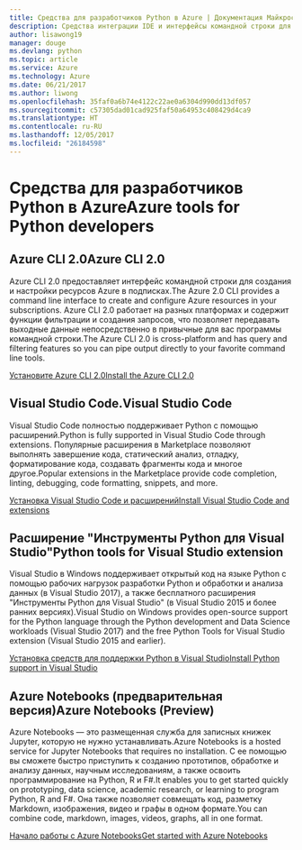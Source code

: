 ```yaml
---
title: Средства для разработчиков Python в Azure | Документация Майкрософт
description: Средства интеграции IDE и интерфейсы командной строки для разработчиков Python, работающих со службами Azure.
author: lisawong19
manager: douge
ms.devlang: python
ms.topic: article
ms.service: Azure
ms.technology: Azure
ms.date: 06/21/2017
ms.author: liwong
ms.openlocfilehash: 35faf0a6b74e4122c22ae0a6304d990dd13df057
ms.sourcegitcommit: c57305dad01cad925faf50a64953c408429d4ca9
ms.translationtype: HT
ms.contentlocale: ru-RU
ms.lasthandoff: 12/05/2017
ms.locfileid: "26184598"
---
```

# <a name="azure-tools-for-python-developers"></a><span data-ttu-id="ce9fe-103">Средства для разработчиков Python в Azure</span><span class="sxs-lookup"><span data-stu-id="ce9fe-103">Azure tools for Python developers</span></span>

## <a name="azure-cli-20"></a><span data-ttu-id="ce9fe-104">Azure CLI 2.0</span><span class="sxs-lookup"><span data-stu-id="ce9fe-104">Azure CLI 2.0</span></span>

<span data-ttu-id="ce9fe-105">Azure CLI 2.0 предоставляет интерфейс командной строки для создания и настройки ресурсов Azure в подписках.</span><span class="sxs-lookup"><span data-stu-id="ce9fe-105">The Azure 2.0 CLI provides a command line interface to create and configure Azure resources in your subscriptions.</span></span> <span data-ttu-id="ce9fe-106">Azure CLI 2.0 работает на разных платформах и содержит функции фильтрации и создания запросов, что позволяет передавать выходные данные непосредственно в привычные для вас программы командной строки.</span><span class="sxs-lookup"><span data-stu-id="ce9fe-106">The Azure CLI 2.0 is cross-platform and has query and filtering features so you can pipe output directly to your favorite command line tools.</span></span> 

[<span data-ttu-id="ce9fe-107">Установите Azure CLI 2.0</span><span class="sxs-lookup"><span data-stu-id="ce9fe-107">Install the Azure CLI 2.0</span></span>](https://docs.microsoft.com/cli/azure/install-azure-cli)

## <a name="visual-studio-code"></a><span data-ttu-id="ce9fe-108">Visual Studio Code.</span><span class="sxs-lookup"><span data-stu-id="ce9fe-108">Visual Studio Code</span></span>
<span data-ttu-id="ce9fe-109">Visual Studio Code полностью поддерживает Python с помощью расширений.</span><span class="sxs-lookup"><span data-stu-id="ce9fe-109">Python is fully supported in Visual Studio Code through extensions.</span></span> <span data-ttu-id="ce9fe-110">Популярные расширения в Marketplace позволяют выполнять завершение кода, статический анализ, отладку, форматирование кода, создавать фрагменты кода и многое другое.</span><span class="sxs-lookup"><span data-stu-id="ce9fe-110">Popular extensions in the Marketplace provide code completion, linting, debugging, code formatting, snippets, and more.</span></span>

[<span data-ttu-id="ce9fe-111">Установка Visual Studio Code и расширений</span><span class="sxs-lookup"><span data-stu-id="ce9fe-111">Install Visual Studio Code and extensions</span></span>](https://code.visualstudio.com/docs/languages/python)

## <a name="python-tools-for-visual-studio-extension"></a><span data-ttu-id="ce9fe-112">Расширение "Инструменты Python для Visual Studio"</span><span class="sxs-lookup"><span data-stu-id="ce9fe-112">Python tools for Visual Studio extension</span></span>
<span data-ttu-id="ce9fe-113">Visual Studio в Windows поддерживает открытый код на языке Python с помощью рабочих нагрузок разработки Python и обработки и анализа данных (в Visual Studio 2017), а также бесплатного расширения "Инструменты Python для Visual Studio" (в Visual Studio 2015 и более ранних версиях).</span><span class="sxs-lookup"><span data-stu-id="ce9fe-113">Visual Studio on Windows provides open-source support for the Python language through the Python development and Data Science workloads (Visual Studio 2017) and the free Python Tools for Visual Studio extension (Visual Studio 2015 and earlier).</span></span> 

[<span data-ttu-id="ce9fe-114">Установка средств для поддержки Python в Visual Studio</span><span class="sxs-lookup"><span data-stu-id="ce9fe-114">Install Python support in Visual Studio</span></span>](https://docs.microsoft.com/visualstudio/python/installation)

## <a name="azure-notebooks-preview"></a><span data-ttu-id="ce9fe-115">Azure Notebooks (предварительная версия)</span><span class="sxs-lookup"><span data-stu-id="ce9fe-115">Azure Notebooks (Preview)</span></span>
<span data-ttu-id="ce9fe-116">Azure Notebooks — это размещенная служба для записных книжек Jupyter, которую не нужно устанавливать.</span><span class="sxs-lookup"><span data-stu-id="ce9fe-116">Azure Notebooks is a hosted service for Jupyter Notebooks that requires no installation.</span></span> <span data-ttu-id="ce9fe-117">С ее помощью вы сможете быстро приступить к созданию прототипов, обработке и анализу данных, научным исследованиям, а также освоить программирование на Python, R и F#.</span><span class="sxs-lookup"><span data-stu-id="ce9fe-117">It enables you to get started quickly on prototyping, data science, academic research, or learning to program Python, R and F#.</span></span> <span data-ttu-id="ce9fe-118">Она также позволяет совмещать код, разметку Markdown, изображения, видео и графы в одном формате.</span><span class="sxs-lookup"><span data-stu-id="ce9fe-118">You can combine code, markdown, images, videos, graphs, all in one format.</span></span>

[<span data-ttu-id="ce9fe-119">Начало работы с Azure Notebooks</span><span class="sxs-lookup"><span data-stu-id="ce9fe-119">Get started with Azure Notebooks</span></span>](https://notebooks.azure.com/)

